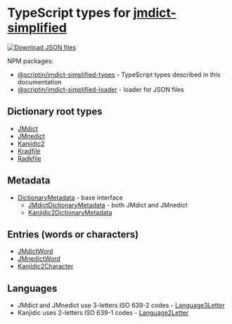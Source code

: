 # TypeScript types for [jmdict-simplified](https://github.com/scriptin/jmdict-simplified)

<!-- This file is used for generated API documentation, refer to README.md for package documentation -->

[![Download JSON files](https://img.shields.io/static/v1?label=Download&message=JSON%20files&color=blue&style=for-the-badge)](https://github.com/scriptin/jmdict-simplified/releases/latest)

NPM packages:

- [@scriptin/jmdict-simplified-types][types] - TypeScript types described in this documentation
- [@scriptin/jmdict-simplified-loader][loader] - loader for JSON files

## Dictionary root types

- [JMdict](interfaces/JMdict.html)
- [JMnedict](interfaces/JMnedict.html)
- [Kanjidic2](interfaces/Kanjidic2.html)
- [Kradfile](interfaces/Kradfile.html)
- [Radkfile](interfaces/Radkfile.html)

## Metadata

- [DictionaryMetadata](interfaces/DictionaryMetadata.html) - base interface
  - [JMdictDictionaryMetadata](interfaces/JMdictDictionaryMetadata.html) - both JMdict and JMnedict
  - [Kanjidic2DictionaryMetadata](interfaces/Kanjidic2DictionaryMetadata.html)

## Entries (words or characters)

- [JMdictWord](types/JMdictWord.html)
- [JMnedictWord](types/JMnedictWord.html)
- [Kanjidic2Character](types/Kanjidic2Character.html)

## Languages

- JMdict and JMnedict use 3-letters ISO 639-2 codes - [Language3Letter](types/Language3Letter.html)
- Kanjidic uses 2-letters ISO 639-1 codes - [Language2Letter](types/Language2Letter.html)

[types]: https://www.npmjs.com/package/@scriptin/jmdict-simplified-types
[loader]: https://www.npmjs.com/package/@scriptin/jmdict-simplified-loader
